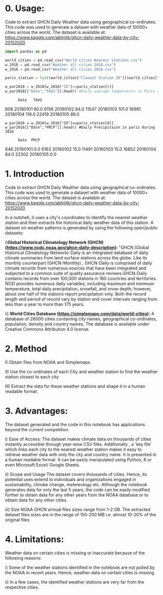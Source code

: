 # 0. Usage:
Code to extract GHCN Daily Weather data using geographical co-ordinates. This code was used to generate a dataset with weather data of 10000+ cities across the world. The dataset is available at: https://www.kaggle.com/abhijitk/ghcn-daily-weather-data-by-city-20152020
```python
import pandas as pd

world_cities = pd.read_csv("World Cities Nearest Stations.csv")
w_2018 = pd.read_csv("Weather all cities 2018.csv")
w_2016 = pd.read_csv("Weather all cities 2016.csv")

paris_station = list(world_cities["Closest Station ID"][(world_cities["city"]=="Paris")&(world_cities["country"]=="France")])

w_par2018 = w_2018[w_2018["ID"]==paris_station[0]] 
w_par2018[["Date","TAVG"]].head() #Daily average temperature in Paris during 2018
```
          Date	 TAVG
808 	20180101	80.0
6156	20180102	84.0
11547	20180103	101.0
16981	20180104	116.0
22419	20180105	88.0

```
w_par2016 = w_2016[w_2016["ID"]==paris_station[0]]
w_par2016[["Date","PRCP"]].head() #Daily Precipitaion in paris during 2016
```
          Date	PRCP
846	  20160101	0.0
6163	20160102	15.0
11491	20160103	15.0
16852	20160104	84.0
22302	20160105	0.0

# 1. Introduction
Code to extract GHCN Daily Weather data using geographical co-ordinates. This code was used to generate a dataset with weather data of 10000+ cities across the world. The dataset is available at: https://www.kaggle.com/abhijitk/ghcn-daily-weather-data-by-city-20152020

In a nutshell, it uses a city's coordinates to identify the nearest weather station and then extracts the historical daily weather data of this station. A dataset on weather patterns is generated by using the following open/public datasets:

i)**Global Historical Climatology Network (GHCN) (https://www.ncdc.noaa.gov/ghcn-daily-description):**
"GHCN (Global Historical Climatology Network)-Daily is an integrated database of daily climate summaries from land surface stations across the globe. Like its monthly counterpart (GHCN-Monthly) , GHCN-Daily is comprised of daily climate records from numerous sources that have been integrated and subjected to a common suite of quality assurance reviews.GHCN-Daily contains records from over 100,000 stations in 180 countries and territories. NCEI provides numerous daily variables, including maximum and minimum temperature, total daily precipitation, snowfall, and snow depth; however, about one half of the stations report precipitation only. Both the record length and period of record vary by station and cover intervals ranging from less than a year to more than 175 years.

ii) **World Cities Database (https://simplemaps.com/data/world-cities):** A database of 26000 cities containing city names, geographical co-ordinates, population, density and country names. The database is available under Creative Commons Attribution 4.0 license.

# 2. Method
I) Obtain files from NOAA and Simplemaps

II) Use the co-ordinates of each City and weather station to find the weather station closest to each city

III) Extract the data for these weather stations and shape it in a human readable format.

# 3. Advantages:
The dataset generated and the code in this notebook has applications beyond the current competition.

i) Ease of Access: The dataset makes climate data on thousands of cities instantly accessible through year-wise CSV files. Additionally , a 'key file' which links each city to the nearest weather station makes it easy to retrieve weather data with only the city and country name. It is presented in a human readable format. It can be easily manipulated using Python, R or even Microsoft Excel/ Google Sheets.

ii) Scope and Usage The dataset covers thousands of cities. Hence, its potential uses extend to individuals and organizations engaged in sustainability, climate change, metereology etc. Although the notebook generates data for only the last 5 years, the code can be easily modified further to obtain data for any other years from the NOAA database or to obtain data for any other cities.

iii) Size NOAA GHCN annual files sizes range from 1-2 GB. The extracted dataset files sizes are in the range of 150-200 MB i.e. almost 10-20% of the original files

# 4. Limitations:
Weather data on certain cities is missing or inaccurate because of the following reasons:

i) Some of the weather stations identified in the notebook are not polled by the NOAA in recent years. Hence, weather data on certain cities is missing.

ii) In a few cases, the identified weather stations are very far from the respective cities.

